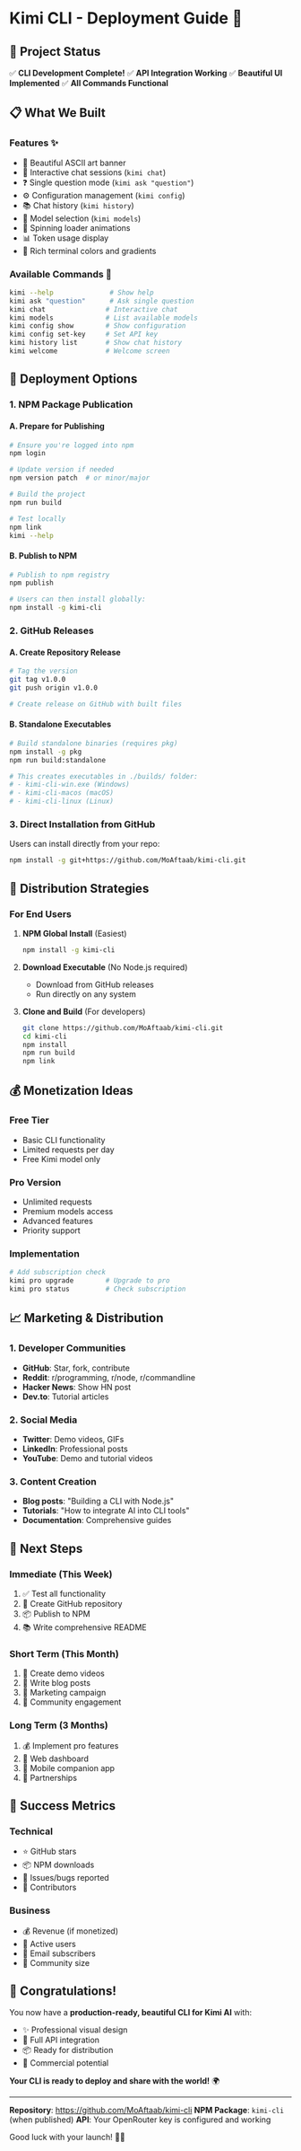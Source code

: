 # Kimi CLI - Deployment Guide 🚀

## 🎯 Project Status
✅ **CLI Development Complete!**
✅ **API Integration Working**
✅ **Beautiful UI Implemented**
✅ **All Commands Functional**

## 📋 What We Built

### Features ✨
- 🎨 Beautiful ASCII art banner
- 💬 Interactive chat sessions (`kimi chat`)
- ❓ Single question mode (`kimi ask "question"`)
- ⚙️ Configuration management (`kimi config`)
- 📚 Chat history (`kimi history`)
- 🎯 Model selection (`kimi models`)
- 🔄 Spinning loader animations
- 📊 Token usage display
- 🎨 Rich terminal colors and gradients

### Available Commands 📝
```bash
kimi --help              # Show help
kimi ask "question"      # Ask single question
kimi chat               # Interactive chat
kimi models             # List available models
kimi config show        # Show configuration
kimi config set-key     # Set API key
kimi history list       # Show chat history
kimi welcome            # Welcome screen
```

## 🚀 Deployment Options

### 1. NPM Package Publication

#### A. Prepare for Publishing
```bash
# Ensure you're logged into npm
npm login

# Update version if needed
npm version patch  # or minor/major

# Build the project
npm run build

# Test locally
npm link
kimi --help
```

#### B. Publish to NPM
```bash
# Publish to npm registry
npm publish

# Users can then install globally:
npm install -g kimi-cli
```

### 2. GitHub Releases

#### A. Create Repository Release
```bash
# Tag the version
git tag v1.0.0
git push origin v1.0.0

# Create release on GitHub with built files
```

#### B. Standalone Executables
```bash
# Build standalone binaries (requires pkg)
npm install -g pkg
npm run build:standalone

# This creates executables in ./builds/ folder:
# - kimi-cli-win.exe (Windows)
# - kimi-cli-macos (macOS)
# - kimi-cli-linux (Linux)
```

### 3. Direct Installation from GitHub
Users can install directly from your repo:
```bash
npm install -g git+https://github.com/MoAftaab/kimi-cli.git
```

## 🎯 Distribution Strategies

### For End Users
1. **NPM Global Install** (Easiest)
   ```bash
   npm install -g kimi-cli
   ```

2. **Download Executable** (No Node.js required)
   - Download from GitHub releases
   - Run directly on any system

3. **Clone and Build** (For developers)
   ```bash
   git clone https://github.com/MoAftaab/kimi-cli.git
   cd kimi-cli
   npm install
   npm run build
   npm link
   ```

## 💰 Monetization Ideas

### Free Tier
- Basic CLI functionality
- Limited requests per day
- Free Kimi model only

### Pro Version
- Unlimited requests
- Premium models access
- Advanced features
- Priority support

### Implementation
```bash
# Add subscription check
kimi pro upgrade        # Upgrade to pro
kimi pro status         # Check subscription
```

## 📈 Marketing & Distribution

### 1. Developer Communities
- **GitHub**: Star, fork, contribute
- **Reddit**: r/programming, r/node, r/commandline
- **Hacker News**: Show HN post
- **Dev.to**: Tutorial articles

### 2. Social Media
- **Twitter**: Demo videos, GIFs
- **LinkedIn**: Professional posts
- **YouTube**: Demo and tutorial videos

### 3. Content Creation
- **Blog posts**: "Building a CLI with Node.js"
- **Tutorials**: "How to integrate AI into CLI tools"
- **Documentation**: Comprehensive guides

## 🔧 Next Steps

### Immediate (This Week)
1. ✅ Test all functionality
2. 📝 Create GitHub repository
3. 📦 Publish to NPM
4. 📚 Write comprehensive README

### Short Term (This Month)
1. 🎥 Create demo videos
2. 📝 Write blog posts
3. 🚀 Marketing campaign
4. 👥 Community engagement

### Long Term (3 Months)
1. 💰 Implement pro features
2. 🎨 Web dashboard
3. 📱 Mobile companion app
4. 🤝 Partnerships

## 🎯 Success Metrics

### Technical
- ⭐ GitHub stars
- 📦 NPM downloads
- 🐛 Issues/bugs reported
- 👥 Contributors

### Business
- 💰 Revenue (if monetized)
- 👤 Active users
- 📧 Email subscribers
- 💬 Community size

## 🎉 Congratulations!

You now have a **production-ready, beautiful CLI for Kimi AI** with:
- ✨ Professional visual design
- 🚀 Full API integration
- 📦 Ready for distribution
- 💼 Commercial potential

**Your CLI is ready to deploy and share with the world!** 🌍

---

**Repository**: https://github.com/MoAftaab/kimi-cli
**NPM Package**: `kimi-cli` (when published)
**API**: Your OpenRouter key is configured and working

Good luck with your launch! 🚀✨
